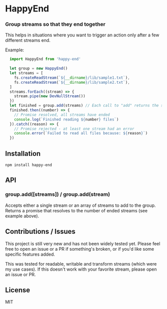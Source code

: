 # HappyEnd

### Group streams so that they end together

This helps in situations where you want to trigger an action only after a few different streams end.

Example:
```javascript
  import HappyEnd from 'happy-end'
  
  let group = new HappyEnd()
  let streams = [ 
    fs.createReadStream(`${__dirname}/lib/sample1.txt`),
    fs.createReadStream(`${__dirname}/lib/sample2.txt`),
  ]
  streams.forEach((stream) => {
    stream.pipe(new DevNullStream())
  })  
  let finished = group.add(streams) // Each call to "add" returns the same promise
  finished.then((number) => {
    // Promise resolved, all streams have ended
    console.log(`Finished reading ${number} files`)
  }).catch((reason) => {
    // Promise rejected - at least one stream had an error
    console.error(`Failed to read all files because: ${reason}`)
  }) 
```


## Installation
```
npm install happy-end
```

## API

### group.add([streams]) / group.add(stream)
Accepts either a single stream or an array of streams to add to the group.
Returns a promise that resolves to the number of ended streams (see example above).


## Contributions / Issues
This project is still very new and has not been widely tested yet. Please feel free to open an issue or a PR if something's broken, or if you'd like some specific features added.

This was tested for readable, writable and transform streams (which were my use cases). If this doesn't work with your favorite stream, please open an issue or PR.

## License
MIT


